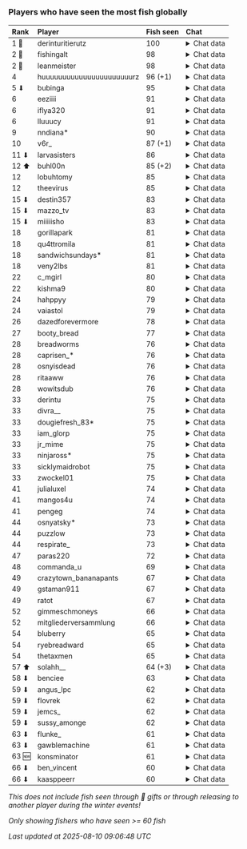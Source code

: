 ### Players who have seen the most fish globally

| Rank  | Player                    | Fish seen | Chat                                                                                                                                                                                                                                                                                                                                                                                                                                                                                                                                                                                                                                                                                                                                                                                                                                                                                                                                                                                                                                                                                                                                                                                                                                                                                                                                                                                                                                                                                                                                                                                                                                                                                                                                                                                                                                                                                                                                                                                                                                                                                                                                                                                                                                                                                                                                                                                                                                                                                                                                                                                                                                                                   |
|:------|:--------------------------|:----------|:-----------------------------------------------------------------------------------------------------------------------------------------------------------------------------------------------------------------------------------------------------------------------------------------------------------------------------------------------------------------------------------------------------------------------------------------------------------------------------------------------------------------------------------------------------------------------------------------------------------------------------------------------------------------------------------------------------------------------------------------------------------------------------------------------------------------------------------------------------------------------------------------------------------------------------------------------------------------------------------------------------------------------------------------------------------------------------------------------------------------------------------------------------------------------------------------------------------------------------------------------------------------------------------------------------------------------------------------------------------------------------------------------------------------------------------------------------------------------------------------------------------------------------------------------------------------------------------------------------------------------------------------------------------------------------------------------------------------------------------------------------------------------------------------------------------------------------------------------------------------------------------------------------------------------------------------------------------------------------------------------------------------------------------------------------------------------------------------------------------------------------------------------------------------------------------------------------------------------------------------------------------------------------------------------------------------------------------------------------------------------------------------------------------------------------------------------------------------------------------------------------------------------------------------------------------------------------------------------------------------------------------------------------------------------|
| 1 🥇  | derinturitierutz          | 100       |  <details> <summary>Chat data</summary> ![breadworms](https://raw.githubusercontent.com/blableblup/gofish/main/images/players/breadworms.png) 99 ![psp1g](https://raw.githubusercontent.com/blableblup/gofish/main/images/players/psp1g.png) 16 ![swormbeard](https://raw.githubusercontent.com/blableblup/gofish/main/images/players/swormbeard.png) 17 </details>                                                                                                                                                                                                                                                                                                                                                                                                                                                                                                                                                                                                                                                                                                                                                                                                                                                                                                                                                                                                                                                                                                                                                                                                                                                                                                                                                                                                                                                                                                                                                                                                                                                                                                                                                                                                                                                                                                                                                                                                                                                                                                                                                                                                                                                                                                    |
| 2 🥈  | fishingalt                | 98        |  <details> <summary>Chat data</summary> ![breadworms](https://raw.githubusercontent.com/blableblup/gofish/main/images/players/breadworms.png) 98 </details>                                                                                                                                                                                                                                                                                                                                                                                                                                                                                                                                                                                                                                                                                                                                                                                                                                                                                                                                                                                                                                                                                                                                                                                                                                                                                                                                                                                                                                                                                                                                                                                                                                                                                                                                                                                                                                                                                                                                                                                                                                                                                                                                                                                                                                                                                                                                                                                                                                                                                                            |
| 2 🥈  | leanmeister               | 98        |  <details> <summary>Chat data</summary> ![breadworms](https://raw.githubusercontent.com/blableblup/gofish/main/images/players/breadworms.png) 96 ![julialuxel](https://raw.githubusercontent.com/blableblup/gofish/main/images/players/julialuxel.png) 5 ![leanmeister](https://raw.githubusercontent.com/blableblup/gofish/main/images/players/leanmeister.png) 2 ![omie](https://raw.githubusercontent.com/blableblup/gofish/main/images/players/omie.png) 2 ![swormbeard](https://raw.githubusercontent.com/blableblup/gofish/main/images/players/swormbeard.png) 28 ![vaiastol](https://raw.githubusercontent.com/blableblup/gofish/main/images/players/vaiastol.png) 60 </details>                                                                                                                                                                                                                                                                                                                                                                                                                                                                                                                                                                                                                                                                                                                                                                                                                                                                                                                                                                                                                                                                                                                                                                                                                                                                                                                                                                                                                                                                                                                                                                                                                                                                                                                                                                                                                                                                                                                                                                                |
| 4     | huuuuuuuuuuuuuuuuuuuuuurz | 96 (+1)   |  <details> <summary>Chat data</summary> ![breadworms](https://raw.githubusercontent.com/blableblup/gofish/main/images/players/breadworms.png) 3 ![dizzy](https://raw.githubusercontent.com/blableblup/gofish/main/images/players/dizzy.png) 4 ![psp1g](https://raw.githubusercontent.com/blableblup/gofish/main/images/players/psp1g.png) 79 ![wuh6](https://raw.githubusercontent.com/blableblup/gofish/main/images/players/wuh6.png) 81 </details>                                                                                                                                                                                                                                                                                                                                                                                                                                                                                                                                                                                                                                                                                                                                                                                                                                                                                                                                                                                                                                                                                                                                                                                                                                                                                                                                                                                                                                                                                                                                                                                                                                                                                                                                                                                                                                                                                                                                                                                                                                                                                                                                                                                                                   |
| 5 ⬇   | bubinga                   | 95        |  <details> <summary>Chat data</summary> ![aquaismissing](https://raw.githubusercontent.com/blableblup/gofish/main/images/players/aquaismissing.png) 21 ![breadworms](https://raw.githubusercontent.com/blableblup/gofish/main/images/players/breadworms.png) 8 ![deme](https://raw.githubusercontent.com/blableblup/gofish/main/images/players/deme.png) 3 ![julialuxel](https://raw.githubusercontent.com/blableblup/gofish/main/images/players/julialuxel.png) 1 ![psp1g](https://raw.githubusercontent.com/blableblup/gofish/main/images/players/psp1g.png) 74 ![vaiastol](https://raw.githubusercontent.com/blableblup/gofish/main/images/players/vaiastol.png) 25 ![wuh6](https://raw.githubusercontent.com/blableblup/gofish/main/images/players/wuh6.png) 83 ![yopego](https://raw.githubusercontent.com/blableblup/gofish/main/images/players/yopego.png) 1 </details>                                                                                                                                                                                                                                                                                                                                                                                                                                                                                                                                                                                                                                                                                                                                                                                                                                                                                                                                                                                                                                                                                                                                                                                                                                                                                                                                                                                                                                                                                                                                                                                                                                                                                                                                                                                         |
| 6     | eeziiii                   | 91        |  <details> <summary>Chat data</summary> ![breadworms](https://raw.githubusercontent.com/blableblup/gofish/main/images/players/breadworms.png) 4 ![psp1g](https://raw.githubusercontent.com/blableblup/gofish/main/images/players/psp1g.png) 58 ![wuh6](https://raw.githubusercontent.com/blableblup/gofish/main/images/players/wuh6.png) 87 </details>                                                                                                                                                                                                                                                                                                                                                                                                                                                                                                                                                                                                                                                                                                                                                                                                                                                                                                                                                                                                                                                                                                                                                                                                                                                                                                                                                                                                                                                                                                                                                                                                                                                                                                                                                                                                                                                                                                                                                                                                                                                                                                                                                                                                                                                                                                                 |
| 6     | iflya320                  | 91        |  <details> <summary>Chat data</summary> ![breadworms](https://raw.githubusercontent.com/blableblup/gofish/main/images/players/breadworms.png) 6 ![psp1g](https://raw.githubusercontent.com/blableblup/gofish/main/images/players/psp1g.png) 57 ![wuh6](https://raw.githubusercontent.com/blableblup/gofish/main/images/players/wuh6.png) 85 </details>                                                                                                                                                                                                                                                                                                                                                                                                                                                                                                                                                                                                                                                                                                                                                                                                                                                                                                                                                                                                                                                                                                                                                                                                                                                                                                                                                                                                                                                                                                                                                                                                                                                                                                                                                                                                                                                                                                                                                                                                                                                                                                                                                                                                                                                                                                                 |
| 6     | lluuucy                   | 91        |  <details> <summary>Chat data</summary> ![breadworms](https://raw.githubusercontent.com/blableblup/gofish/main/images/players/breadworms.png) 91 ![julialuxel](https://raw.githubusercontent.com/blableblup/gofish/main/images/players/julialuxel.png) 21 ![swormbeard](https://raw.githubusercontent.com/blableblup/gofish/main/images/players/swormbeard.png) 15 ![wuh6](https://raw.githubusercontent.com/blableblup/gofish/main/images/players/wuh6.png) 15 </details>                                                                                                                                                                                                                                                                                                                                                                                                                                                                                                                                                                                                                                                                                                                                                                                                                                                                                                                                                                                                                                                                                                                                                                                                                                                                                                                                                                                                                                                                                                                                                                                                                                                                                                                                                                                                                                                                                                                                                                                                                                                                                                                                                                                             |
| 9     | nndiana*                  | 90        |  <details> <summary>Chat data</summary> ![psp1g](https://raw.githubusercontent.com/blableblup/gofish/main/images/players/psp1g.png) 82 ![wuh6](https://raw.githubusercontent.com/blableblup/gofish/main/images/players/wuh6.png) 72 </details>                                                                                                                                                                                                                                                                                                                                                                                                                                                                                                                                                                                                                                                                                                                                                                                                                                                                                                                                                                                                                                                                                                                                                                                                                                                                                                                                                                                                                                                                                                                                                                                                                                                                                                                                                                                                                                                                                                                                                                                                                                                                                                                                                                                                                                                                                                                                                                                                                         |
| 10    | v6r_                      | 87 (+1)   |  <details> <summary>Chat data</summary> ![omie](https://raw.githubusercontent.com/blableblup/gofish/main/images/players/omie.png) 87 ![vaiastol](https://raw.githubusercontent.com/blableblup/gofish/main/images/players/vaiastol.png) 9 </details>                                                                                                                                                                                                                                                                                                                                                                                                                                                                                                                                                                                                                                                                                                                                                                                                                                                                                                                                                                                                                                                                                                                                                                                                                                                                                                                                                                                                                                                                                                                                                                                                                                                                                                                                                                                                                                                                                                                                                                                                                                                                                                                                                                                                                                                                                                                                                                                                                    |
| 11 ⬇  | larvasisters              | 86        |  <details> <summary>Chat data</summary> ![6daves](https://raw.githubusercontent.com/blableblup/gofish/main/images/players/6daves.png) 1 ![ajspyman](https://raw.githubusercontent.com/blableblup/gofish/main/images/players/ajspyman.png) 1 ![aquaismissing](https://raw.githubusercontent.com/blableblup/gofish/main/images/players/aquaismissing.png) 1 ![breadworms](https://raw.githubusercontent.com/blableblup/gofish/main/images/players/breadworms.png) 83 ![coolishdanker](https://raw.githubusercontent.com/blableblup/gofish/main/images/players/coolishdanker.png) 1 ![d_egree](https://raw.githubusercontent.com/blableblup/gofish/main/images/players/d_egree.png) 7 ![deme](https://raw.githubusercontent.com/blableblup/gofish/main/images/players/deme.png) 1 ![dizzy](https://raw.githubusercontent.com/blableblup/gofish/main/images/players/dizzy.png) 1 ![e1llas](https://raw.githubusercontent.com/blableblup/gofish/main/images/players/e1llas.png) 1 ![jellyuh](https://raw.githubusercontent.com/blableblup/gofish/main/images/players/jellyuh.png) 1 ![julialuxel](https://raw.githubusercontent.com/blableblup/gofish/main/images/players/julialuxel.png) 2 ![keeki_chan](https://raw.githubusercontent.com/blableblup/gofish/main/images/players/keeki_chan.png) 1 ![larvasisters](https://raw.githubusercontent.com/blableblup/gofish/main/images/players/larvasisters.png) 1 ![leanmeister](https://raw.githubusercontent.com/blableblup/gofish/main/images/players/leanmeister.png) 1 ![mylifeislul](https://raw.githubusercontent.com/blableblup/gofish/main/images/players/mylifeislul.png) 1 ![paras220](https://raw.githubusercontent.com/blableblup/gofish/main/images/players/paras220.png) 1 ![pokirule](https://raw.githubusercontent.com/blableblup/gofish/main/images/players/pokirule.png) 1 ![psp1g](https://raw.githubusercontent.com/blableblup/gofish/main/images/players/psp1g.png) 4 ![ryanpotat](https://raw.githubusercontent.com/blableblup/gofish/main/images/players/ryanpotat.png) 1 ![sukoxi](https://raw.githubusercontent.com/blableblup/gofish/main/images/players/sukoxi.png) 1 ![swormbeard](https://raw.githubusercontent.com/blableblup/gofish/main/images/players/swormbeard.png) 8 ![tipicogato](https://raw.githubusercontent.com/blableblup/gofish/main/images/players/tipicogato.png) 1 ![vaiastol](https://raw.githubusercontent.com/blableblup/gofish/main/images/players/vaiastol.png) 22 ![wuh6](https://raw.githubusercontent.com/blableblup/gofish/main/images/players/wuh6.png) 4 ![yopego](https://raw.githubusercontent.com/blableblup/gofish/main/images/players/yopego.png) 1 </details> |
| 12 ⬆  | buhl00n                   | 85 (+2)   |  <details> <summary>Chat data</summary> ![dizzy](https://raw.githubusercontent.com/blableblup/gofish/main/images/players/dizzy.png) 85 </details>                                                                                                                                                                                                                                                                                                                                                                                                                                                                                                                                                                                                                                                                                                                                                                                                                                                                                                                                                                                                                                                                                                                                                                                                                                                                                                                                                                                                                                                                                                                                                                                                                                                                                                                                                                                                                                                                                                                                                                                                                                                                                                                                                                                                                                                                                                                                                                                                                                                                                                                      |
| 12    | lobuhtomy                 | 85        |  <details> <summary>Chat data</summary> ![breadworms](https://raw.githubusercontent.com/blableblup/gofish/main/images/players/breadworms.png) 38 ![dizzy](https://raw.githubusercontent.com/blableblup/gofish/main/images/players/dizzy.png) 1 ![ovrht](https://raw.githubusercontent.com/blableblup/gofish/main/images/players/ovrht.png) 7 ![psp1g](https://raw.githubusercontent.com/blableblup/gofish/main/images/players/psp1g.png) 67 ![wuh6](https://raw.githubusercontent.com/blableblup/gofish/main/images/players/wuh6.png) 66 </details>                                                                                                                                                                                                                                                                                                                                                                                                                                                                                                                                                                                                                                                                                                                                                                                                                                                                                                                                                                                                                                                                                                                                                                                                                                                                                                                                                                                                                                                                                                                                                                                                                                                                                                                                                                                                                                                                                                                                                                                                                                                                                                                    |
| 12    | theevirus                 | 85        |  <details> <summary>Chat data</summary> ![breadworms](https://raw.githubusercontent.com/blableblup/gofish/main/images/players/breadworms.png) 6 ![psp1g](https://raw.githubusercontent.com/blableblup/gofish/main/images/players/psp1g.png) 60 ![wuh6](https://raw.githubusercontent.com/blableblup/gofish/main/images/players/wuh6.png) 76 </details>                                                                                                                                                                                                                                                                                                                                                                                                                                                                                                                                                                                                                                                                                                                                                                                                                                                                                                                                                                                                                                                                                                                                                                                                                                                                                                                                                                                                                                                                                                                                                                                                                                                                                                                                                                                                                                                                                                                                                                                                                                                                                                                                                                                                                                                                                                                 |
| 15 ⬇  | destin357                 | 83        |  <details> <summary>Chat data</summary> ![breadworms](https://raw.githubusercontent.com/blableblup/gofish/main/images/players/breadworms.png) 83 ![leanmeister](https://raw.githubusercontent.com/blableblup/gofish/main/images/players/leanmeister.png) 2 ![swormbeard](https://raw.githubusercontent.com/blableblup/gofish/main/images/players/swormbeard.png) 1 </details>                                                                                                                                                                                                                                                                                                                                                                                                                                                                                                                                                                                                                                                                                                                                                                                                                                                                                                                                                                                                                                                                                                                                                                                                                                                                                                                                                                                                                                                                                                                                                                                                                                                                                                                                                                                                                                                                                                                                                                                                                                                                                                                                                                                                                                                                                          |
| 15 ⬇  | mazzo_tv                  | 83        |  <details> <summary>Chat data</summary> ![breadworms](https://raw.githubusercontent.com/blableblup/gofish/main/images/players/breadworms.png) 1 ![psp1g](https://raw.githubusercontent.com/blableblup/gofish/main/images/players/psp1g.png) 72 ![wuh6](https://raw.githubusercontent.com/blableblup/gofish/main/images/players/wuh6.png) 50 </details>                                                                                                                                                                                                                                                                                                                                                                                                                                                                                                                                                                                                                                                                                                                                                                                                                                                                                                                                                                                                                                                                                                                                                                                                                                                                                                                                                                                                                                                                                                                                                                                                                                                                                                                                                                                                                                                                                                                                                                                                                                                                                                                                                                                                                                                                                                                 |
| 15 ⬇  | miiiiisho                 | 83        |  <details> <summary>Chat data</summary> ![breadworms](https://raw.githubusercontent.com/blableblup/gofish/main/images/players/breadworms.png) 83 </details>                                                                                                                                                                                                                                                                                                                                                                                                                                                                                                                                                                                                                                                                                                                                                                                                                                                                                                                                                                                                                                                                                                                                                                                                                                                                                                                                                                                                                                                                                                                                                                                                                                                                                                                                                                                                                                                                                                                                                                                                                                                                                                                                                                                                                                                                                                                                                                                                                                                                                                            |
| 18    | gorillapark               | 81        |  <details> <summary>Chat data</summary> ![psp1g](https://raw.githubusercontent.com/blableblup/gofish/main/images/players/psp1g.png) 65 ![wuh6](https://raw.githubusercontent.com/blableblup/gofish/main/images/players/wuh6.png) 64 </details>                                                                                                                                                                                                                                                                                                                                                                                                                                                                                                                                                                                                                                                                                                                                                                                                                                                                                                                                                                                                                                                                                                                                                                                                                                                                                                                                                                                                                                                                                                                                                                                                                                                                                                                                                                                                                                                                                                                                                                                                                                                                                                                                                                                                                                                                                                                                                                                                                         |
| 18    | qu4ttromila               | 81        |  <details> <summary>Chat data</summary> ![breadworms](https://raw.githubusercontent.com/blableblup/gofish/main/images/players/breadworms.png) 81 </details>                                                                                                                                                                                                                                                                                                                                                                                                                                                                                                                                                                                                                                                                                                                                                                                                                                                                                                                                                                                                                                                                                                                                                                                                                                                                                                                                                                                                                                                                                                                                                                                                                                                                                                                                                                                                                                                                                                                                                                                                                                                                                                                                                                                                                                                                                                                                                                                                                                                                                                            |
| 18    | sandwichsundays*          | 81        |  <details> <summary>Chat data</summary> ![breadworms](https://raw.githubusercontent.com/blableblup/gofish/main/images/players/breadworms.png) 4 ![psp1g](https://raw.githubusercontent.com/blableblup/gofish/main/images/players/psp1g.png) 70 ![vaiastol](https://raw.githubusercontent.com/blableblup/gofish/main/images/players/vaiastol.png) 7 ![wuh6](https://raw.githubusercontent.com/blableblup/gofish/main/images/players/wuh6.png) 46 </details>                                                                                                                                                                                                                                                                                                                                                                                                                                                                                                                                                                                                                                                                                                                                                                                                                                                                                                                                                                                                                                                                                                                                                                                                                                                                                                                                                                                                                                                                                                                                                                                                                                                                                                                                                                                                                                                                                                                                                                                                                                                                                                                                                                                                             |
| 18    | veny2lbs                  | 81        |  <details> <summary>Chat data</summary> ![psp1g](https://raw.githubusercontent.com/blableblup/gofish/main/images/players/psp1g.png) 58 ![wuh6](https://raw.githubusercontent.com/blableblup/gofish/main/images/players/wuh6.png) 73 </details>                                                                                                                                                                                                                                                                                                                                                                                                                                                                                                                                                                                                                                                                                                                                                                                                                                                                                                                                                                                                                                                                                                                                                                                                                                                                                                                                                                                                                                                                                                                                                                                                                                                                                                                                                                                                                                                                                                                                                                                                                                                                                                                                                                                                                                                                                                                                                                                                                         |
| 22    | c_mgirl                   | 80        |  <details> <summary>Chat data</summary> ![breadworms](https://raw.githubusercontent.com/blableblup/gofish/main/images/players/breadworms.png) 79 ![jellyuh](https://raw.githubusercontent.com/blableblup/gofish/main/images/players/jellyuh.png) 1 ![julialuxel](https://raw.githubusercontent.com/blableblup/gofish/main/images/players/julialuxel.png) 1 ![swormbeard](https://raw.githubusercontent.com/blableblup/gofish/main/images/players/swormbeard.png) 6 </details>                                                                                                                                                                                                                                                                                                                                                                                                                                                                                                                                                                                                                                                                                                                                                                                                                                                                                                                                                                                                                                                                                                                                                                                                                                                                                                                                                                                                                                                                                                                                                                                                                                                                                                                                                                                                                                                                                                                                                                                                                                                                                                                                                                                          |
| 22    | kishma9                   | 80        |  <details> <summary>Chat data</summary> ![breadworms](https://raw.githubusercontent.com/blableblup/gofish/main/images/players/breadworms.png) 77 ![jellyuh](https://raw.githubusercontent.com/blableblup/gofish/main/images/players/jellyuh.png) 1 ![julialuxel](https://raw.githubusercontent.com/blableblup/gofish/main/images/players/julialuxel.png) 2 ![larvasisters](https://raw.githubusercontent.com/blableblup/gofish/main/images/players/larvasisters.png) 2 ![swormbeard](https://raw.githubusercontent.com/blableblup/gofish/main/images/players/swormbeard.png) 13 </details>                                                                                                                                                                                                                                                                                                                                                                                                                                                                                                                                                                                                                                                                                                                                                                                                                                                                                                                                                                                                                                                                                                                                                                                                                                                                                                                                                                                                                                                                                                                                                                                                                                                                                                                                                                                                                                                                                                                                                                                                                                                                             |
| 24    | hahppyy                   | 79        |  <details> <summary>Chat data</summary> ![julialuxel](https://raw.githubusercontent.com/blableblup/gofish/main/images/players/julialuxel.png) 30 ![psp1g](https://raw.githubusercontent.com/blableblup/gofish/main/images/players/psp1g.png) 46 ![vaiastol](https://raw.githubusercontent.com/blableblup/gofish/main/images/players/vaiastol.png) 77 </details>                                                                                                                                                                                                                                                                                                                                                                                                                                                                                                                                                                                                                                                                                                                                                                                                                                                                                                                                                                                                                                                                                                                                                                                                                                                                                                                                                                                                                                                                                                                                                                                                                                                                                                                                                                                                                                                                                                                                                                                                                                                                                                                                                                                                                                                                                                        |
| 24    | vaiastol                  | 79        |  <details> <summary>Chat data</summary> ![breadworms](https://raw.githubusercontent.com/blableblup/gofish/main/images/players/breadworms.png) 45 ![psp1g](https://raw.githubusercontent.com/blableblup/gofish/main/images/players/psp1g.png) 4 ![vaiastol](https://raw.githubusercontent.com/blableblup/gofish/main/images/players/vaiastol.png) 72 </details>                                                                                                                                                                                                                                                                                                                                                                                                                                                                                                                                                                                                                                                                                                                                                                                                                                                                                                                                                                                                                                                                                                                                                                                                                                                                                                                                                                                                                                                                                                                                                                                                                                                                                                                                                                                                                                                                                                                                                                                                                                                                                                                                                                                                                                                                                                         |
| 26    | dazedforevermore          | 78        |  <details> <summary>Chat data</summary> ![breadworms](https://raw.githubusercontent.com/blableblup/gofish/main/images/players/breadworms.png) 76 ![d_egree](https://raw.githubusercontent.com/blableblup/gofish/main/images/players/d_egree.png) 1 ![julialuxel](https://raw.githubusercontent.com/blableblup/gofish/main/images/players/julialuxel.png) 8 ![larvasisters](https://raw.githubusercontent.com/blableblup/gofish/main/images/players/larvasisters.png) 1 ![psp1g](https://raw.githubusercontent.com/blableblup/gofish/main/images/players/psp1g.png) 4 ![swormbeard](https://raw.githubusercontent.com/blableblup/gofish/main/images/players/swormbeard.png) 18 ![vaiastol](https://raw.githubusercontent.com/blableblup/gofish/main/images/players/vaiastol.png) 49 </details>                                                                                                                                                                                                                                                                                                                                                                                                                                                                                                                                                                                                                                                                                                                                                                                                                                                                                                                                                                                                                                                                                                                                                                                                                                                                                                                                                                                                                                                                                                                                                                                                                                                                                                                                                                                                                                                                          |
| 27    | booty_bread               | 77        |  <details> <summary>Chat data</summary> ![breadworms](https://raw.githubusercontent.com/blableblup/gofish/main/images/players/breadworms.png) 77 ![psp1g](https://raw.githubusercontent.com/blableblup/gofish/main/images/players/psp1g.png) 6 </details>                                                                                                                                                                                                                                                                                                                                                                                                                                                                                                                                                                                                                                                                                                                                                                                                                                                                                                                                                                                                                                                                                                                                                                                                                                                                                                                                                                                                                                                                                                                                                                                                                                                                                                                                                                                                                                                                                                                                                                                                                                                                                                                                                                                                                                                                                                                                                                                                              |
| 28    | breadworms                | 76        |  <details> <summary>Chat data</summary> ![6daves](https://raw.githubusercontent.com/blableblup/gofish/main/images/players/6daves.png) 1 ![ajspyman](https://raw.githubusercontent.com/blableblup/gofish/main/images/players/ajspyman.png) 1 ![breadworms](https://raw.githubusercontent.com/blableblup/gofish/main/images/players/breadworms.png) 76 ![dizzy](https://raw.githubusercontent.com/blableblup/gofish/main/images/players/dizzy.png) 1 ![omie](https://raw.githubusercontent.com/blableblup/gofish/main/images/players/omie.png) 1 ![xriggby](https://raw.githubusercontent.com/blableblup/gofish/main/images/players/xriggby.png) 1 </details>                                                                                                                                                                                                                                                                                                                                                                                                                                                                                                                                                                                                                                                                                                                                                                                                                                                                                                                                                                                                                                                                                                                                                                                                                                                                                                                                                                                                                                                                                                                                                                                                                                                                                                                                                                                                                                                                                                                                                                                                            |
| 28    | caprisen_*                | 76        |  <details> <summary>Chat data</summary> ![breadworms](https://raw.githubusercontent.com/blableblup/gofish/main/images/players/breadworms.png) 3 ![psp1g](https://raw.githubusercontent.com/blableblup/gofish/main/images/players/psp1g.png) 71 ![wuh6](https://raw.githubusercontent.com/blableblup/gofish/main/images/players/wuh6.png) 49 </details>                                                                                                                                                                                                                                                                                                                                                                                                                                                                                                                                                                                                                                                                                                                                                                                                                                                                                                                                                                                                                                                                                                                                                                                                                                                                                                                                                                                                                                                                                                                                                                                                                                                                                                                                                                                                                                                                                                                                                                                                                                                                                                                                                                                                                                                                                                                 |
| 28    | osnyisdead                | 76        |  <details> <summary>Chat data</summary> ![breadworms](https://raw.githubusercontent.com/blableblup/gofish/main/images/players/breadworms.png) 74 ![pokirule](https://raw.githubusercontent.com/blableblup/gofish/main/images/players/pokirule.png) 41 </details>                                                                                                                                                                                                                                                                                                                                                                                                                                                                                                                                                                                                                                                                                                                                                                                                                                                                                                                                                                                                                                                                                                                                                                                                                                                                                                                                                                                                                                                                                                                                                                                                                                                                                                                                                                                                                                                                                                                                                                                                                                                                                                                                                                                                                                                                                                                                                                                                       |
| 28    | ritaaww                   | 76        |  <details> <summary>Chat data</summary> ![omie](https://raw.githubusercontent.com/blableblup/gofish/main/images/players/omie.png) 76 </details>                                                                                                                                                                                                                                                                                                                                                                                                                                                                                                                                                                                                                                                                                                                                                                                                                                                                                                                                                                                                                                                                                                                                                                                                                                                                                                                                                                                                                                                                                                                                                                                                                                                                                                                                                                                                                                                                                                                                                                                                                                                                                                                                                                                                                                                                                                                                                                                                                                                                                                                        |
| 28    | wowitsdub                 | 76        |  <details> <summary>Chat data</summary> ![psp1g](https://raw.githubusercontent.com/blableblup/gofish/main/images/players/psp1g.png) 40 ![wuh6](https://raw.githubusercontent.com/blableblup/gofish/main/images/players/wuh6.png) 74 </details>                                                                                                                                                                                                                                                                                                                                                                                                                                                                                                                                                                                                                                                                                                                                                                                                                                                                                                                                                                                                                                                                                                                                                                                                                                                                                                                                                                                                                                                                                                                                                                                                                                                                                                                                                                                                                                                                                                                                                                                                                                                                                                                                                                                                                                                                                                                                                                                                                         |
| 33    | derintu                   | 75        |  <details> <summary>Chat data</summary> ![breadworms](https://raw.githubusercontent.com/blableblup/gofish/main/images/players/breadworms.png) 73 ![swormbeard](https://raw.githubusercontent.com/blableblup/gofish/main/images/players/swormbeard.png) 24 </details>                                                                                                                                                                                                                                                                                                                                                                                                                                                                                                                                                                                                                                                                                                                                                                                                                                                                                                                                                                                                                                                                                                                                                                                                                                                                                                                                                                                                                                                                                                                                                                                                                                                                                                                                                                                                                                                                                                                                                                                                                                                                                                                                                                                                                                                                                                                                                                                                   |
| 33    | divra__                   | 75        |  <details> <summary>Chat data</summary> ![breadworms](https://raw.githubusercontent.com/blableblup/gofish/main/images/players/breadworms.png) 55 ![psp1g](https://raw.githubusercontent.com/blableblup/gofish/main/images/players/psp1g.png) 63 ![vaiastol](https://raw.githubusercontent.com/blableblup/gofish/main/images/players/vaiastol.png) 52 </details>                                                                                                                                                                                                                                                                                                                                                                                                                                                                                                                                                                                                                                                                                                                                                                                                                                                                                                                                                                                                                                                                                                                                                                                                                                                                                                                                                                                                                                                                                                                                                                                                                                                                                                                                                                                                                                                                                                                                                                                                                                                                                                                                                                                                                                                                                                        |
| 33    | dougiefresh_83*           | 75        |  <details> <summary>Chat data</summary> ![breadworms](https://raw.githubusercontent.com/blableblup/gofish/main/images/players/breadworms.png) 75 ![jellyuh](https://raw.githubusercontent.com/blableblup/gofish/main/images/players/jellyuh.png) 1 </details>                                                                                                                                                                                                                                                                                                                                                                                                                                                                                                                                                                                                                                                                                                                                                                                                                                                                                                                                                                                                                                                                                                                                                                                                                                                                                                                                                                                                                                                                                                                                                                                                                                                                                                                                                                                                                                                                                                                                                                                                                                                                                                                                                                                                                                                                                                                                                                                                          |
| 33    | iam_glorp                 | 75        |  <details> <summary>Chat data</summary> ![dizzy](https://raw.githubusercontent.com/blableblup/gofish/main/images/players/dizzy.png) 75 </details>                                                                                                                                                                                                                                                                                                                                                                                                                                                                                                                                                                                                                                                                                                                                                                                                                                                                                                                                                                                                                                                                                                                                                                                                                                                                                                                                                                                                                                                                                                                                                                                                                                                                                                                                                                                                                                                                                                                                                                                                                                                                                                                                                                                                                                                                                                                                                                                                                                                                                                                      |
| 33    | jr_mime                   | 75        |  <details> <summary>Chat data</summary> ![breadworms](https://raw.githubusercontent.com/blableblup/gofish/main/images/players/breadworms.png) 22 ![psp1g](https://raw.githubusercontent.com/blableblup/gofish/main/images/players/psp1g.png) 71 ![vaiastol](https://raw.githubusercontent.com/blableblup/gofish/main/images/players/vaiastol.png) 12 ![wuh6](https://raw.githubusercontent.com/blableblup/gofish/main/images/players/wuh6.png) 35 ![yopego](https://raw.githubusercontent.com/blableblup/gofish/main/images/players/yopego.png) 6 </details>                                                                                                                                                                                                                                                                                                                                                                                                                                                                                                                                                                                                                                                                                                                                                                                                                                                                                                                                                                                                                                                                                                                                                                                                                                                                                                                                                                                                                                                                                                                                                                                                                                                                                                                                                                                                                                                                                                                                                                                                                                                                                                           |
| 33    | ninjaross*                | 75        |  <details> <summary>Chat data</summary> ![breadworms](https://raw.githubusercontent.com/blableblup/gofish/main/images/players/breadworms.png) 74 ![julialuxel](https://raw.githubusercontent.com/blableblup/gofish/main/images/players/julialuxel.png) 6 ![swormbeard](https://raw.githubusercontent.com/blableblup/gofish/main/images/players/swormbeard.png) 14 </details>                                                                                                                                                                                                                                                                                                                                                                                                                                                                                                                                                                                                                                                                                                                                                                                                                                                                                                                                                                                                                                                                                                                                                                                                                                                                                                                                                                                                                                                                                                                                                                                                                                                                                                                                                                                                                                                                                                                                                                                                                                                                                                                                                                                                                                                                                           |
| 33    | sicklymaidrobot           | 75        |  <details> <summary>Chat data</summary> ![breadworms](https://raw.githubusercontent.com/blableblup/gofish/main/images/players/breadworms.png) 75 ![julialuxel](https://raw.githubusercontent.com/blableblup/gofish/main/images/players/julialuxel.png) 6 ![swormbeard](https://raw.githubusercontent.com/blableblup/gofish/main/images/players/swormbeard.png) 7 </details>                                                                                                                                                                                                                                                                                                                                                                                                                                                                                                                                                                                                                                                                                                                                                                                                                                                                                                                                                                                                                                                                                                                                                                                                                                                                                                                                                                                                                                                                                                                                                                                                                                                                                                                                                                                                                                                                                                                                                                                                                                                                                                                                                                                                                                                                                            |
| 33    | zwockel01                 | 75        |  <details> <summary>Chat data</summary> ![breadworms](https://raw.githubusercontent.com/blableblup/gofish/main/images/players/breadworms.png) 5 ![dizzy](https://raw.githubusercontent.com/blableblup/gofish/main/images/players/dizzy.png) 3 ![psp1g](https://raw.githubusercontent.com/blableblup/gofish/main/images/players/psp1g.png) 69 ![wuh6](https://raw.githubusercontent.com/blableblup/gofish/main/images/players/wuh6.png) 31 </details>                                                                                                                                                                                                                                                                                                                                                                                                                                                                                                                                                                                                                                                                                                                                                                                                                                                                                                                                                                                                                                                                                                                                                                                                                                                                                                                                                                                                                                                                                                                                                                                                                                                                                                                                                                                                                                                                                                                                                                                                                                                                                                                                                                                                                   |
| 41    | julialuxel                | 74        |  <details> <summary>Chat data</summary> ![breadworms](https://raw.githubusercontent.com/blableblup/gofish/main/images/players/breadworms.png) 65 ![d_egree](https://raw.githubusercontent.com/blableblup/gofish/main/images/players/d_egree.png) 1 ![dizzy](https://raw.githubusercontent.com/blableblup/gofish/main/images/players/dizzy.png) 17 ![julialuxel](https://raw.githubusercontent.com/blableblup/gofish/main/images/players/julialuxel.png) 33 ![psp1g](https://raw.githubusercontent.com/blableblup/gofish/main/images/players/psp1g.png) 4 ![swormbeard](https://raw.githubusercontent.com/blableblup/gofish/main/images/players/swormbeard.png) 4 ![vaiastol](https://raw.githubusercontent.com/blableblup/gofish/main/images/players/vaiastol.png) 36 ![wuh6](https://raw.githubusercontent.com/blableblup/gofish/main/images/players/wuh6.png) 1 </details>                                                                                                                                                                                                                                                                                                                                                                                                                                                                                                                                                                                                                                                                                                                                                                                                                                                                                                                                                                                                                                                                                                                                                                                                                                                                                                                                                                                                                                                                                                                                                                                                                                                                                                                                                                                           |
| 41    | mangos4u                  | 74        |  <details> <summary>Chat data</summary> ![breadworms](https://raw.githubusercontent.com/blableblup/gofish/main/images/players/breadworms.png) 12 ![dizzy](https://raw.githubusercontent.com/blableblup/gofish/main/images/players/dizzy.png) 11 ![julialuxel](https://raw.githubusercontent.com/blableblup/gofish/main/images/players/julialuxel.png) 1 ![omie](https://raw.githubusercontent.com/blableblup/gofish/main/images/players/omie.png) 74 ![wuh6](https://raw.githubusercontent.com/blableblup/gofish/main/images/players/wuh6.png) 1 </details>                                                                                                                                                                                                                                                                                                                                                                                                                                                                                                                                                                                                                                                                                                                                                                                                                                                                                                                                                                                                                                                                                                                                                                                                                                                                                                                                                                                                                                                                                                                                                                                                                                                                                                                                                                                                                                                                                                                                                                                                                                                                                                            |
| 41    | pengeg                    | 74        |  <details> <summary>Chat data</summary> ![aquaismissing](https://raw.githubusercontent.com/blableblup/gofish/main/images/players/aquaismissing.png) 1 ![breadworms](https://raw.githubusercontent.com/blableblup/gofish/main/images/players/breadworms.png) 5 ![psp1g](https://raw.githubusercontent.com/blableblup/gofish/main/images/players/psp1g.png) 67 ![vaiastol](https://raw.githubusercontent.com/blableblup/gofish/main/images/players/vaiastol.png) 47 </details>                                                                                                                                                                                                                                                                                                                                                                                                                                                                                                                                                                                                                                                                                                                                                                                                                                                                                                                                                                                                                                                                                                                                                                                                                                                                                                                                                                                                                                                                                                                                                                                                                                                                                                                                                                                                                                                                                                                                                                                                                                                                                                                                                                                           |
| 44    | osnyatsky*                | 73        |  <details> <summary>Chat data</summary> ![breadworms](https://raw.githubusercontent.com/blableblup/gofish/main/images/players/breadworms.png) 73 </details>                                                                                                                                                                                                                                                                                                                                                                                                                                                                                                                                                                                                                                                                                                                                                                                                                                                                                                                                                                                                                                                                                                                                                                                                                                                                                                                                                                                                                                                                                                                                                                                                                                                                                                                                                                                                                                                                                                                                                                                                                                                                                                                                                                                                                                                                                                                                                                                                                                                                                                            |
| 44    | puzzlow                   | 73        |  <details> <summary>Chat data</summary> ![breadworms](https://raw.githubusercontent.com/blableblup/gofish/main/images/players/breadworms.png) 73 ![julialuxel](https://raw.githubusercontent.com/blableblup/gofish/main/images/players/julialuxel.png) 8 </details>                                                                                                                                                                                                                                                                                                                                                                                                                                                                                                                                                                                                                                                                                                                                                                                                                                                                                                                                                                                                                                                                                                                                                                                                                                                                                                                                                                                                                                                                                                                                                                                                                                                                                                                                                                                                                                                                                                                                                                                                                                                                                                                                                                                                                                                                                                                                                                                                    |
| 44    | respirate_                | 73        |  <details> <summary>Chat data</summary> ![ajspyman](https://raw.githubusercontent.com/blableblup/gofish/main/images/players/ajspyman.png) 2 ![breadworms](https://raw.githubusercontent.com/blableblup/gofish/main/images/players/breadworms.png) 71 ![dizzy](https://raw.githubusercontent.com/blableblup/gofish/main/images/players/dizzy.png) 29 ![julialuxel](https://raw.githubusercontent.com/blableblup/gofish/main/images/players/julialuxel.png) 1 ![omie](https://raw.githubusercontent.com/blableblup/gofish/main/images/players/omie.png) 21 ![psp1g](https://raw.githubusercontent.com/blableblup/gofish/main/images/players/psp1g.png) 13 ![ryanpotat](https://raw.githubusercontent.com/blableblup/gofish/main/images/players/ryanpotat.png) 12 ![swormbeard](https://raw.githubusercontent.com/blableblup/gofish/main/images/players/swormbeard.png) 29 ![vaiastol](https://raw.githubusercontent.com/blableblup/gofish/main/images/players/vaiastol.png) 6 </details>                                                                                                                                                                                                                                                                                                                                                                                                                                                                                                                                                                                                                                                                                                                                                                                                                                                                                                                                                                                                                                                                                                                                                                                                                                                                                                                                                                                                                                                                                                                                                                                                                                                                                 |
| 47    | paras220                  | 72        |  <details> <summary>Chat data</summary> ![breadworms](https://raw.githubusercontent.com/blableblup/gofish/main/images/players/breadworms.png) 72 ![julialuxel](https://raw.githubusercontent.com/blableblup/gofish/main/images/players/julialuxel.png) 4 ![paras220](https://raw.githubusercontent.com/blableblup/gofish/main/images/players/paras220.png) 2 </details>                                                                                                                                                                                                                                                                                                                                                                                                                                                                                                                                                                                                                                                                                                                                                                                                                                                                                                                                                                                                                                                                                                                                                                                                                                                                                                                                                                                                                                                                                                                                                                                                                                                                                                                                                                                                                                                                                                                                                                                                                                                                                                                                                                                                                                                                                                |
| 48    | commanda_u                | 69        |  <details> <summary>Chat data</summary> ![deme](https://raw.githubusercontent.com/blableblup/gofish/main/images/players/deme.png) 4 ![psp1g](https://raw.githubusercontent.com/blableblup/gofish/main/images/players/psp1g.png) 61 ![wuh6](https://raw.githubusercontent.com/blableblup/gofish/main/images/players/wuh6.png) 51 </details>                                                                                                                                                                                                                                                                                                                                                                                                                                                                                                                                                                                                                                                                                                                                                                                                                                                                                                                                                                                                                                                                                                                                                                                                                                                                                                                                                                                                                                                                                                                                                                                                                                                                                                                                                                                                                                                                                                                                                                                                                                                                                                                                                                                                                                                                                                                             |
| 49    | crazytown_bananapants     | 67        |  <details> <summary>Chat data</summary> ![breadworms](https://raw.githubusercontent.com/blableblup/gofish/main/images/players/breadworms.png) 67 </details>                                                                                                                                                                                                                                                                                                                                                                                                                                                                                                                                                                                                                                                                                                                                                                                                                                                                                                                                                                                                                                                                                                                                                                                                                                                                                                                                                                                                                                                                                                                                                                                                                                                                                                                                                                                                                                                                                                                                                                                                                                                                                                                                                                                                                                                                                                                                                                                                                                                                                                            |
| 49    | gstaman911                | 67        |  <details> <summary>Chat data</summary> ![breadworms](https://raw.githubusercontent.com/blableblup/gofish/main/images/players/breadworms.png) 67 </details>                                                                                                                                                                                                                                                                                                                                                                                                                                                                                                                                                                                                                                                                                                                                                                                                                                                                                                                                                                                                                                                                                                                                                                                                                                                                                                                                                                                                                                                                                                                                                                                                                                                                                                                                                                                                                                                                                                                                                                                                                                                                                                                                                                                                                                                                                                                                                                                                                                                                                                            |
| 49    | ratot                     | 67        |  <details> <summary>Chat data</summary> ![breadworms](https://raw.githubusercontent.com/blableblup/gofish/main/images/players/breadworms.png) 4 ![psp1g](https://raw.githubusercontent.com/blableblup/gofish/main/images/players/psp1g.png) 65 ![wuh6](https://raw.githubusercontent.com/blableblup/gofish/main/images/players/wuh6.png) 29 </details>                                                                                                                                                                                                                                                                                                                                                                                                                                                                                                                                                                                                                                                                                                                                                                                                                                                                                                                                                                                                                                                                                                                                                                                                                                                                                                                                                                                                                                                                                                                                                                                                                                                                                                                                                                                                                                                                                                                                                                                                                                                                                                                                                                                                                                                                                                                 |
| 52    | gimmeschmoneys            | 66        |  <details> <summary>Chat data</summary> ![breadworms](https://raw.githubusercontent.com/blableblup/gofish/main/images/players/breadworms.png) 17 ![dizzy](https://raw.githubusercontent.com/blableblup/gofish/main/images/players/dizzy.png) 64 </details>                                                                                                                                                                                                                                                                                                                                                                                                                                                                                                                                                                                                                                                                                                                                                                                                                                                                                                                                                                                                                                                                                                                                                                                                                                                                                                                                                                                                                                                                                                                                                                                                                                                                                                                                                                                                                                                                                                                                                                                                                                                                                                                                                                                                                                                                                                                                                                                                             |
| 52    | mitgliederversammlung     | 66        |  <details> <summary>Chat data</summary> ![breadworms](https://raw.githubusercontent.com/blableblup/gofish/main/images/players/breadworms.png) 64 ![d_egree](https://raw.githubusercontent.com/blableblup/gofish/main/images/players/d_egree.png) 10 ![julialuxel](https://raw.githubusercontent.com/blableblup/gofish/main/images/players/julialuxel.png) 4 ![psp1g](https://raw.githubusercontent.com/blableblup/gofish/main/images/players/psp1g.png) 4 ![swormbeard](https://raw.githubusercontent.com/blableblup/gofish/main/images/players/swormbeard.png) 4 ![vaiastol](https://raw.githubusercontent.com/blableblup/gofish/main/images/players/vaiastol.png) 15 </details>                                                                                                                                                                                                                                                                                                                                                                                                                                                                                                                                                                                                                                                                                                                                                                                                                                                                                                                                                                                                                                                                                                                                                                                                                                                                                                                                                                                                                                                                                                                                                                                                                                                                                                                                                                                                                                                                                                                                                                                      |
| 54    | bluberry                  | 65        |  <details> <summary>Chat data</summary> ![psp1g](https://raw.githubusercontent.com/blableblup/gofish/main/images/players/psp1g.png) 57 ![wuh6](https://raw.githubusercontent.com/blableblup/gofish/main/images/players/wuh6.png) 49 </details>                                                                                                                                                                                                                                                                                                                                                                                                                                                                                                                                                                                                                                                                                                                                                                                                                                                                                                                                                                                                                                                                                                                                                                                                                                                                                                                                                                                                                                                                                                                                                                                                                                                                                                                                                                                                                                                                                                                                                                                                                                                                                                                                                                                                                                                                                                                                                                                                                         |
| 54    | ryebreadward              | 65        |  <details> <summary>Chat data</summary> ![breadworms](https://raw.githubusercontent.com/blableblup/gofish/main/images/players/breadworms.png) 65 ![julialuxel](https://raw.githubusercontent.com/blableblup/gofish/main/images/players/julialuxel.png) 12 </details>                                                                                                                                                                                                                                                                                                                                                                                                                                                                                                                                                                                                                                                                                                                                                                                                                                                                                                                                                                                                                                                                                                                                                                                                                                                                                                                                                                                                                                                                                                                                                                                                                                                                                                                                                                                                                                                                                                                                                                                                                                                                                                                                                                                                                                                                                                                                                                                                   |
| 54    | thetaxmen                 | 65        |  <details> <summary>Chat data</summary> ![breadworms](https://raw.githubusercontent.com/blableblup/gofish/main/images/players/breadworms.png) 1 ![psp1g](https://raw.githubusercontent.com/blableblup/gofish/main/images/players/psp1g.png) 44 ![vaiastol](https://raw.githubusercontent.com/blableblup/gofish/main/images/players/vaiastol.png) 1 ![wuh6](https://raw.githubusercontent.com/blableblup/gofish/main/images/players/wuh6.png) 46 </details>                                                                                                                                                                                                                                                                                                                                                                                                                                                                                                                                                                                                                                                                                                                                                                                                                                                                                                                                                                                                                                                                                                                                                                                                                                                                                                                                                                                                                                                                                                                                                                                                                                                                                                                                                                                                                                                                                                                                                                                                                                                                                                                                                                                                             |
| 57 ⬆  | solahh__                  | 64 (+3)   |  <details> <summary>Chat data</summary> ![omie](https://raw.githubusercontent.com/blableblup/gofish/main/images/players/omie.png) 64 </details>                                                                                                                                                                                                                                                                                                                                                                                                                                                                                                                                                                                                                                                                                                                                                                                                                                                                                                                                                                                                                                                                                                                                                                                                                                                                                                                                                                                                                                                                                                                                                                                                                                                                                                                                                                                                                                                                                                                                                                                                                                                                                                                                                                                                                                                                                                                                                                                                                                                                                                                        |
| 58 ⬇  | benciee                   | 63        |  <details> <summary>Chat data</summary> ![breadworms](https://raw.githubusercontent.com/blableblup/gofish/main/images/players/breadworms.png) 4 ![psp1g](https://raw.githubusercontent.com/blableblup/gofish/main/images/players/psp1g.png) 56 ![wuh6](https://raw.githubusercontent.com/blableblup/gofish/main/images/players/wuh6.png) 35 </details>                                                                                                                                                                                                                                                                                                                                                                                                                                                                                                                                                                                                                                                                                                                                                                                                                                                                                                                                                                                                                                                                                                                                                                                                                                                                                                                                                                                                                                                                                                                                                                                                                                                                                                                                                                                                                                                                                                                                                                                                                                                                                                                                                                                                                                                                                                                 |
| 59 ⬇  | angus_lpc                 | 62        |  <details> <summary>Chat data</summary> ![psp1g](https://raw.githubusercontent.com/blableblup/gofish/main/images/players/psp1g.png) 62 </details>                                                                                                                                                                                                                                                                                                                                                                                                                                                                                                                                                                                                                                                                                                                                                                                                                                                                                                                                                                                                                                                                                                                                                                                                                                                                                                                                                                                                                                                                                                                                                                                                                                                                                                                                                                                                                                                                                                                                                                                                                                                                                                                                                                                                                                                                                                                                                                                                                                                                                                                      |
| 59 ⬇  | flovrek                   | 62        |  <details> <summary>Chat data</summary> ![aquaismissing](https://raw.githubusercontent.com/blableblup/gofish/main/images/players/aquaismissing.png) 3 ![breadworms](https://raw.githubusercontent.com/blableblup/gofish/main/images/players/breadworms.png) 2 ![psp1g](https://raw.githubusercontent.com/blableblup/gofish/main/images/players/psp1g.png) 52 ![wuh6](https://raw.githubusercontent.com/blableblup/gofish/main/images/players/wuh6.png) 47 </details>                                                                                                                                                                                                                                                                                                                                                                                                                                                                                                                                                                                                                                                                                                                                                                                                                                                                                                                                                                                                                                                                                                                                                                                                                                                                                                                                                                                                                                                                                                                                                                                                                                                                                                                                                                                                                                                                                                                                                                                                                                                                                                                                                                                                   |
| 59 ⬇  | jemcs_                    | 62        |  <details> <summary>Chat data</summary> ![psp1g](https://raw.githubusercontent.com/blableblup/gofish/main/images/players/psp1g.png) 62 </details>                                                                                                                                                                                                                                                                                                                                                                                                                                                                                                                                                                                                                                                                                                                                                                                                                                                                                                                                                                                                                                                                                                                                                                                                                                                                                                                                                                                                                                                                                                                                                                                                                                                                                                                                                                                                                                                                                                                                                                                                                                                                                                                                                                                                                                                                                                                                                                                                                                                                                                                      |
| 59 ⬇  | sussy_amonge              | 62        |  <details> <summary>Chat data</summary> ![breadworms](https://raw.githubusercontent.com/blableblup/gofish/main/images/players/breadworms.png) 62 ![omie](https://raw.githubusercontent.com/blableblup/gofish/main/images/players/omie.png) 11 ![psp1g](https://raw.githubusercontent.com/blableblup/gofish/main/images/players/psp1g.png) 5 </details>                                                                                                                                                                                                                                                                                                                                                                                                                                                                                                                                                                                                                                                                                                                                                                                                                                                                                                                                                                                                                                                                                                                                                                                                                                                                                                                                                                                                                                                                                                                                                                                                                                                                                                                                                                                                                                                                                                                                                                                                                                                                                                                                                                                                                                                                                                                 |
| 63 ⬇  | flunke_                   | 61        |  <details> <summary>Chat data</summary> ![dizzy](https://raw.githubusercontent.com/blableblup/gofish/main/images/players/dizzy.png) 3 ![psp1g](https://raw.githubusercontent.com/blableblup/gofish/main/images/players/psp1g.png) 61 ![wuh6](https://raw.githubusercontent.com/blableblup/gofish/main/images/players/wuh6.png) 9 </details>                                                                                                                                                                                                                                                                                                                                                                                                                                                                                                                                                                                                                                                                                                                                                                                                                                                                                                                                                                                                                                                                                                                                                                                                                                                                                                                                                                                                                                                                                                                                                                                                                                                                                                                                                                                                                                                                                                                                                                                                                                                                                                                                                                                                                                                                                                                            |
| 63 ⬇  | gawblemachine             | 61        |  <details> <summary>Chat data</summary> ![breadworms](https://raw.githubusercontent.com/blableblup/gofish/main/images/players/breadworms.png) 61 ![julialuxel](https://raw.githubusercontent.com/blableblup/gofish/main/images/players/julialuxel.png) 3 ![larvasisters](https://raw.githubusercontent.com/blableblup/gofish/main/images/players/larvasisters.png) 1 ![leanmeister](https://raw.githubusercontent.com/blableblup/gofish/main/images/players/leanmeister.png) 2 ![swormbeard](https://raw.githubusercontent.com/blableblup/gofish/main/images/players/swormbeard.png) 3 </details>                                                                                                                                                                                                                                                                                                                                                                                                                                                                                                                                                                                                                                                                                                                                                                                                                                                                                                                                                                                                                                                                                                                                                                                                                                                                                                                                                                                                                                                                                                                                                                                                                                                                                                                                                                                                                                                                                                                                                                                                                                                                      |
| 63 🆕 | konsminator               | 61        |  <details> <summary>Chat data</summary> ![breadworms](https://raw.githubusercontent.com/blableblup/gofish/main/images/players/breadworms.png) 23 ![dizzy](https://raw.githubusercontent.com/blableblup/gofish/main/images/players/dizzy.png) 49 ![mowogan](https://raw.githubusercontent.com/blableblup/gofish/main/images/players/mowogan.png) 46 ![psp1g](https://raw.githubusercontent.com/blableblup/gofish/main/images/players/psp1g.png) 2 </details>                                                                                                                                                                                                                                                                                                                                                                                                                                                                                                                                                                                                                                                                                                                                                                                                                                                                                                                                                                                                                                                                                                                                                                                                                                                                                                                                                                                                                                                                                                                                                                                                                                                                                                                                                                                                                                                                                                                                                                                                                                                                                                                                                                                                            |
| 66 ⬇  | ben_vincent               | 60        |  <details> <summary>Chat data</summary> ![dizzy](https://raw.githubusercontent.com/blableblup/gofish/main/images/players/dizzy.png) 60 </details>                                                                                                                                                                                                                                                                                                                                                                                                                                                                                                                                                                                                                                                                                                                                                                                                                                                                                                                                                                                                                                                                                                                                                                                                                                                                                                                                                                                                                                                                                                                                                                                                                                                                                                                                                                                                                                                                                                                                                                                                                                                                                                                                                                                                                                                                                                                                                                                                                                                                                                                      |
| 66 ⬇  | kaasppeerr                | 60        |  <details> <summary>Chat data</summary> ![breadworms](https://raw.githubusercontent.com/blableblup/gofish/main/images/players/breadworms.png) 60 ![psp1g](https://raw.githubusercontent.com/blableblup/gofish/main/images/players/psp1g.png) 6 </details>                                                                                                                                                                                                                                                                                                                                                                                                                                                                                                                                                                                                                                                                                                                                                                                                                                                                                                                                                                                                                                                                                                                                                                                                                                                                                                                                                                                                                                                                                                                                                                                                                                                                                                                                                                                                                                                                                                                                                                                                                                                                                                                                                                                                                                                                                                                                                                                                              |

_This does not include fish seen through 🎁 gifts or through releasing to another player during the winter events!_

_Only showing fishers who have seen >= 60 fish_

_Last updated at 2025-08-10 09:06:48 UTC_